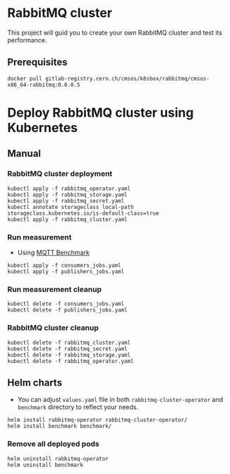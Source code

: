 # RabbitMQ cluster
This project will guid you to create your own RabbitMQ cluster and test its performance.

## Prerequisites

```shell
docker pull gitlab-registry.cern.ch/cmsos/k8sbox/rabbitmq/cmsos-x86_64-rabbitmq:0.0.0.5
```

# Deploy RabbitMQ cluster using Kubernetes

## Manual

### RabbitMQ cluster deployment
```shell
kubectl apply -f rabbitmq_operator.yaml
kubectl apply -f rabbitmq_storage.yaml
kubectl apply -f rabbitmq_secret.yaml
kubectl annotate storageclass local-path storageclass.kubernetes.io/is-default-class=true
kubectl apply -f rabbitmq_cluster.yaml
```

### Run measurement 
- Using [MQTT Benchmark](https://github.com/danyk20/MQTT_Benchmark) 
```shell
kubectl apply -f consumers_jobs.yaml
kubectl apply -f publishers_jobs.yaml
```

### Run measurement cleanup
```shell
kubectl delete -f consumers_jobs.yaml
kubectl delete -f publishers_jobs.yaml
```

### RabbitMQ cluster cleanup
```shell
kubectl delete -f rabbitmq_cluster.yaml
kubectl delete -f rabbitmq_secret.yaml
kubectl delete -f rabbitmq_storage.yaml
kubectl delete -f rabbitmq_operator.yaml
```

## Helm charts

- You can adjust `values.yaml` file in both `rabbitmq-cluster-operator` and `benchmark` directory to reflect your needs.

```shell
helm install rabbitmq-operator rabbitmq-cluster-operator/
helm install benchmark benchmark/
```

### Remove all deployed pods
```shell
helm uninstall rabbitmq-operator
helm uninstall benchmark 
```